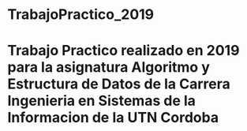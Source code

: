 # TrabajoPractico_2019

# Trabajo Practico realizado en 2019 para la asignatura Algoritmo y Estructura de Datos de la Carrera Ingenieria en Sistemas de la Informacion de la UTN Cordoba
